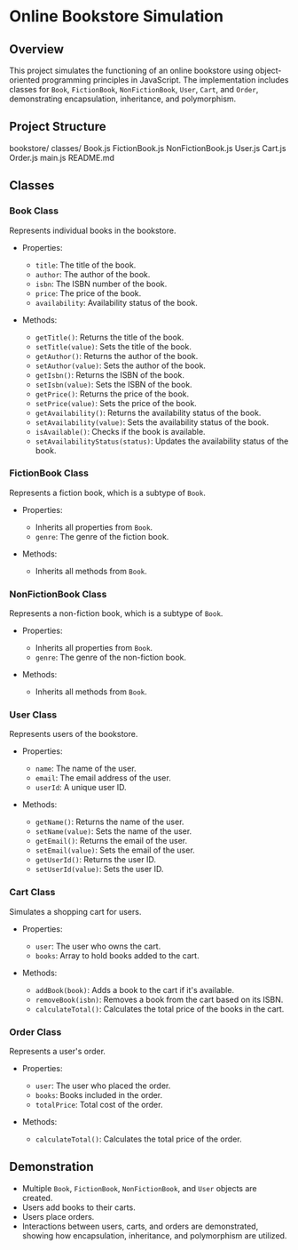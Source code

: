# Online Bookstore Simulation

## Overview

This project simulates the functioning of an online bookstore using object-oriented programming principles in JavaScript. The implementation includes classes for `Book`, `FictionBook`, `NonFictionBook`, `User`, `Cart`, and `Order`, demonstrating encapsulation, inheritance, and polymorphism.

## Project Structure

bookstore/
    classes/
        Book.js
        FictionBook.js
        NonFictionBook.js
        User.js
        Cart.js
        Order.js
    main.js
    README.md



## Classes

### Book Class
Represents individual books in the bookstore.

- Properties:
  - `title`: The title of the book.
  - `author`: The author of the book.
  - `isbn`: The ISBN number of the book.
  - `price`: The price of the book.
  - `availability`: Availability status of the book.

- Methods:
  - `getTitle()`: Returns the title of the book.
  - `setTitle(value)`: Sets the title of the book.
  - `getAuthor()`: Returns the author of the book.
  - `setAuthor(value)`: Sets the author of the book.
  - `getIsbn()`: Returns the ISBN of the book.
  - `setIsbn(value)`: Sets the ISBN of the book.
  - `getPrice()`: Returns the price of the book.
  - `setPrice(value)`: Sets the price of the book.
  - `getAvailability()`: Returns the availability status of the book.
  - `setAvailability(value)`: Sets the availability status of the book.
  - `isAvailable()`: Checks if the book is available.
  - `setAvailabilityStatus(status)`: Updates the availability status of the book.

### FictionBook Class
Represents a fiction book, which is a subtype of `Book`.

- Properties:
  - Inherits all properties from `Book`.
  - `genre`: The genre of the fiction book.

- Methods:
  - Inherits all methods from `Book`.

### NonFictionBook Class
Represents a non-fiction book, which is a subtype of `Book`.

- Properties:
  - Inherits all properties from `Book`.
  - `genre`: The genre of the non-fiction book.

- Methods:
  - Inherits all methods from `Book`.


### User Class
Represents users of the bookstore.

- Properties:
  - `name`: The name of the user.
  - `email`: The email address of the user.
  - `userId`: A unique user ID.

- Methods:
  - `getName()`: Returns the name of the user.
  - `setName(value)`: Sets the name of the user.
  - `getEmail()`: Returns the email of the user.
  - `setEmail(value)`: Sets the email of the user.
  - `getUserId()`: Returns the user ID.
  - `setUserId(value)`: Sets the user ID.


### Cart Class
Simulates a shopping cart for users.

- Properties:
  - `user`: The user who owns the cart.
  - `books`: Array to hold books added to the cart.

- Methods:
  - `addBook(book)`: Adds a book to the cart if it's available.
  - `removeBook(isbn)`: Removes a book from the cart based on its ISBN.
  - `calculateTotal()`: Calculates the total price of the books in the cart.

### Order Class
Represents a user's order.

- Properties:
  - `user`: The user who placed the order.
  - `books`: Books included in the order.
  - `totalPrice`: Total cost of the order.

- Methods:
  - `calculateTotal()`: Calculates the total price of the order.


## Demonstration

- Multiple `Book`, `FictionBook`, `NonFictionBook`, and `User` objects are created.
- Users add books to their carts.
- Users place orders.
- Interactions between users, carts, and orders are demonstrated, showing how encapsulation, inheritance, and polymorphism are utilized.
